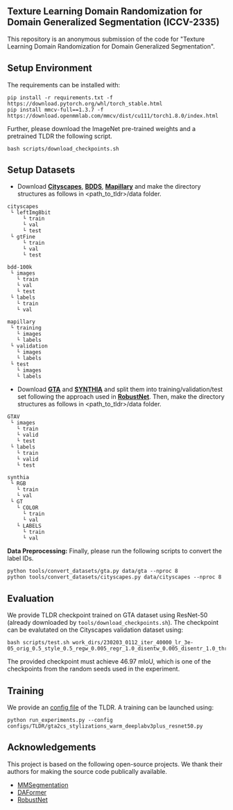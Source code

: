 ## Texture Learning Domain Randomization for Domain Generalized Segmentation (ICCV-2335)
This repository is an anonymous submission of the code for "Texture Learning Domain Randomization for Domain Generalized Segmentation".


## Setup Environment

The requirements can be installed with:

```shell
pip install -r requirements.txt -f https://download.pytorch.org/whl/torch_stable.html
pip install mmcv-full==1.3.7 -f https://download.openmmlab.com/mmcv/dist/cu111/torch1.8.0/index.html  
```

Further, please download the ImageNet pre-trained weights and a pretrained TLDR the following script.
```shell
bash scripts/download_checkpoints.sh
```

## Setup Datasets
- Download [**Cityscapes**](https://www.cityscapes-dataset.com/), [**BDDS**](https://doc.bdd100k.com/download.html), [**Mapillary**](https://www.mapillary.com/datasets) and make the directory structures as follows in <path_to_tldr>/data folder.

```
cityscapes
 └ leftImg8bit
     └ train
     └ val
     └ test
 └ gtFine
     └ train
     └ val
     └ test
```
```
bdd-100k
 └ images
   └ train
   └ val
   └ test
 └ labels
   └ train
   └ val
```
```
mapillary
 └ training
   └ images
   └ labels
 └ validation
   └ images
   └ labels
 └ test
   └ images
   └ labels
```

- Download [**GTA**](https://download.visinf.tu-darmstadt.de/data/from_games/) and [**SYNTHIA**](http://synthia-dataset.net/download/808/) and split them into training/validation/test set following the approach used in [**RobustNet**](https://github.com/shachoi/RobustNet/tree/main/split_data). Then, make the directory structures as follows in <path_to_tldr>/data folder.

```
GTAV
 └ images
   └ train
   └ valid
   └ test   
 └ labels
   └ train
   └ valid
   └ test   
```

```
synthia
 └ RGB
   └ train
   └ val
 └ GT
   └ COLOR
     └ train
     └ val
   └ LABELS
     └ train
     └ val
```


**Data Preprocessing:** Finally, please run the following scripts to convert the label IDs.

```shell
python tools/convert_datasets/gta.py data/gta --nproc 8
python tools/convert_datasets/cityscapes.py data/cityscapes --nproc 8
```
## Evaluation

We provide TLDR checkpoint trained on GTA dataset using ResNet-50 (already downloaded by `tools/download_checkpoints.sh`).
The checkpoint can be evalutated on the Cityscapes validation dataset using:

```shell
bash scripts/test.sh work_dirs/230203_0112_iter_40000_lr_3e-05_orig_0.5_style_0.5_regw_0.005_regr_1.0_disentw_0.005_disentr_1.0_threshold_0.1_seed_300_fd325
```

The provided checkpoint must achieve 46.97 mIoU, which is one of the checkpoints from the random seeds used in the experiment.


## Training

We provide an [config file](configs/TLDR/gta2cs_stylizations_warm_deeplabv3plus_resnet50.py) of the TLDR.
A training can be launched using:

```shell
python run_experiments.py --config configs/TLDR/gta2cs_stylizations_warm_deeplabv3plus_resnet50.py
```

## Acknowledgements

This project is based on the following open-source projects. We thank their
authors for making the source code publically available.

* [MMSegmentation](https://github.com/open-mmlab/mmsegmentation)
* [DAFormer](https://github.com/lhoyer/DAFormer)
* [RobustNet](https://github.com/shachoi/RobustNet)
